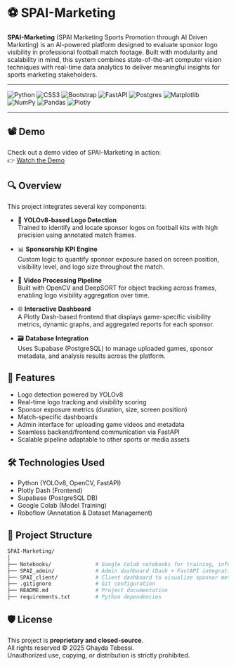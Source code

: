 # ⚽️ SPAI-Marketing

**SPAI-Marketing** (SPAI Marketing Sports Promotion through AI Driven Marketing) is an AI-powered platform designed to evaluate sponsor logo visibility in professional football match footage. Built with modularity and scalability in mind, this system combines state-of-the-art computer vision techniques with real-time data analytics to deliver meaningful insights for sports marketing stakeholders.

---
![Python](https://img.shields.io/badge/python-3670A0?style=for-the-badge&logo=python&logoColor=ffdd54)  ![CSS3](https://img.shields.io/badge/css3-%231572B6.svg?style=for-the-badge&logo=css3&logoColor=white) ![Bootstrap](https://img.shields.io/badge/bootstrap-%238511FA.svg?style=for-the-badge&logo=bootstrap&logoColor=white) ![FastAPI](https://img.shields.io/badge/FastAPI-005571?style=for-the-badge&logo=fastapi)  ![Postgres](https://img.shields.io/badge/postgres-%23316192.svg?style=for-the-badge&logo=postgresql&logoColor=white)  ![Matplotlib](https://img.shields.io/badge/Matplotlib-%23ffffff.svg?style=for-the-badge&logo=Matplotlib&logoColor=black) ![NumPy](https://img.shields.io/badge/numpy-%23013243.svg?style=for-the-badge&logo=numpy&logoColor=white) ![Pandas](https://img.shields.io/badge/pandas-%23150458.svg?style=for-the-badge&logo=pandas&logoColor=white) ![Plotly](https://img.shields.io/badge/Plotly-%233F4F75.svg?style=for-the-badge&logo=plotly&logoColor=white) 

---

## 📽️ Demo

Check out a demo video of SPAI-Marketing in action:  
👉 [Watch the Demo](https://youtu.be/KZc_jdVGWso)  


## 🔍 Overview

This project integrates several key components:

- 🎯 **YOLOv8-based Logo Detection**  
  Trained to identify and locate sponsor logos on football kits with high precision using annotated match frames.

- 📊 **Sponsorship KPI Engine**  
  Custom logic to quantify sponsor exposure based on screen position, visibility level, and logo size throughout the match.

- 🎥 **Video Processing Pipeline**  
  Built with OpenCV and DeepSORT for object tracking across frames, enabling logo visibility aggregation over time.

- 🌐 **Interactive Dashboard**  
  A Plotly Dash-based frontend that displays game-specific visibility metrics, dynamic graphs, and aggregated reports for each sponsor.

- 🗃️ **Database Integration**  
  Uses Supabase (PostgreSQL) to manage uploaded games, sponsor metadata, and analysis results across the platform.

## 🚀 Features

- Logo detection powered by YOLOv8  
- Real-time logo tracking and visibility scoring  
- Sponsor exposure metrics (duration, size, screen position)  
- Match-specific dashboards  
- Admin interface for uploading game videos and metadata  
- Seamless backend/frontend communication via FastAPI  
- Scalable pipeline adaptable to other sports or media assets


## 🛠️ Technologies Used

- Python (YOLOv8, OpenCV, FastAPI)
- Plotly Dash (Frontend)
- Supabase (PostgreSQL DB)
- Google Colab (Model Training)
- Roboflow (Annotation & Dataset Management)

## 📁 Project Structure

```bash
SPAI-Marketing/
│
├── Notebooks/              # Google Colab notebooks for training, inference, testing
├── SPAI_admin/             # Admin dashboard (Dash + FastAPI integration)
├── SPAI_client/            # Client dashboard to visualize sponsor metrics
├── .gitignore              # Git configuration
├── README.md               # Project documentation
├── requirements.txt        # Python dependencies

```
## 🛡️ License

This project is **proprietary and closed-source**.  
All rights reserved © 2025 Ghayda Tebessi.  
Unauthorized use, copying, or distribution is strictly prohibited.

